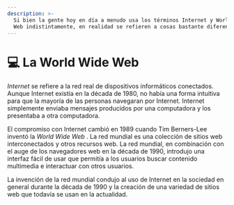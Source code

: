 ```yaml
---
description: >-
  Si bien la gente hoy en día a menudo usa los términos Internet y World Wide
  Web indistintamente, en realidad se refieren a cosas bastante diferentes.
---
```


# 💻 La World Wide Web

_Internet_ se refiere a la red real de dispositivos informáticos conectados. Aunque Internet existía en la década de 1980, no había una forma intuitiva para que la mayoría de las personas navegaran por Internet. Internet simplemente enviaba mensajes producidos por una computadora y los presentaba a otra computadora.



El compromiso con Internet cambió en 1989 cuando Tim Berners-Lee inventó la _World Wide Web_ . La red mundial es una colección de sitios web interconectados y otros recursos web. La red mundial, en combinación con el auge de los navegadores web en la década de 1990, introdujo una interfaz fácil de usar que permitía a los usuarios buscar contenido multimedia e interactuar con otros usuarios.



La invención de la red mundial condujo al uso de Internet en la sociedad en general durante la década de 1990 y la creación de una variedad de sitios web que todavía se usan en la actualidad.
